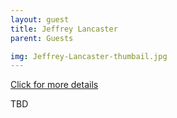 ```yaml
---
layout: guest
title: Jeffrey Lancaster
parent: Guests

img: Jeffrey-Lancaster-thumbail.jpg
---
```




<div class="badge-base LI-profile-badge" data-locale="en_US" data-size="medium" data-theme="light" data-type="VERTICAL" data-vanity="jeffreylancaster" data-version="v1"><a class="badge-base__link LI-simple-link" href="https://www.linkedin.com/in/jeffreylancaster?trk=profile-badge">Click for more details</a></div>


TBD
